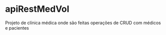 # apiRestMedVol
Projeto de clínica médica onde são feitas operações de CRUD com médicos e pacientes 
